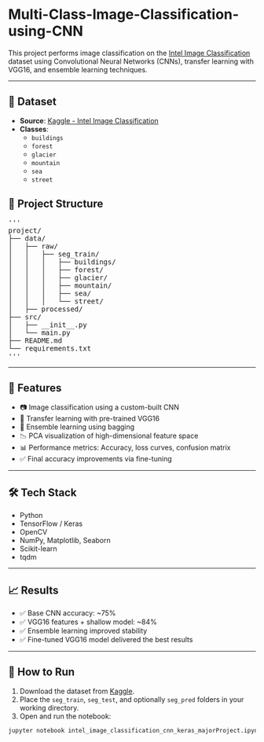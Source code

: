 # Multi-Class-Image-Classification-using-CNN

This project performs image classification on the [Intel Image Classification](https://www.kaggle.com/datasets/puneet6060/intel-image-classification) dataset using Convolutional Neural Networks (CNNs), transfer learning with VGG16, and ensemble learning techniques.

---

## 📂 Dataset

- **Source**: [Kaggle - Intel Image Classification](https://www.kaggle.com/datasets/puneet6060/intel-image-classification)
- **Classes**:
  - `buildings`
  - `forest`
  - `glacier`
  - `mountain`
  - `sea`
  - `street`
  
## 📁 Project Structure

<pre>'''
project/
├── data/
│   ├── raw/
│   │   ├── seg_train/
│   │   │   ├── buildings/
│   │   │   ├── forest/
│   │   │   ├── glacier/
│   │   │   ├── mountain/
│   │   │   ├── sea/
│   │   │   └── street/
│   ├── processed/
├── src/
│   ├── __init__.py
│   └── main.py
├── README.md
└── requirements.txt
'''</pre>

---

## 🚀 Features

- 📷 Image classification using a custom-built CNN
- 🧠 Transfer learning with pre-trained VGG16
- 🔁 Ensemble learning using bagging
- 📉 PCA visualization of high-dimensional feature space
- 📊 Performance metrics: Accuracy, loss curves, confusion matrix
- ✅ Final accuracy improvements via fine-tuning


---

## 🛠️ Tech Stack

- Python
- TensorFlow / Keras
- OpenCV
- NumPy, Matplotlib, Seaborn
- Scikit-learn
- tqdm

---

## 📈 Results

- ✅ Base CNN accuracy: ~75%
- ✅ VGG16 features + shallow model: ~84%
- ✅ Ensemble learning improved stability
- ✅ Fine-tuned VGG16 model delivered the best results

---

## 📝 How to Run

1. Download the dataset from [Kaggle](https://www.kaggle.com/datasets/puneet6060/intel-image-classification).
2. Place the `seg_train`, `seg_test`, and optionally `seg_pred` folders in your working directory.
3. Open and run the notebook:
 ```bash
 jupyter notebook intel_image_classification_cnn_keras_majorProject.ipynb
